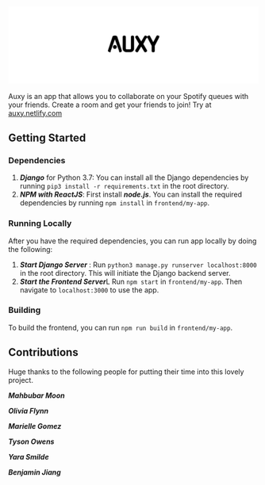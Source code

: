 ![alt text](https://raw.githubusercontent.com/moonmahbubar/Auxy/master/AUXY.png)
 
 Auxy is an app that allows you to collaborate on your Spotify queues with your friends. Create a room and get your friends to join! Try at [auxy.netlify.com](http://auxy.netlify.com)
 
 ## Getting Started
 
 ### Dependencies 
 
 1. ***Django*** for Python 3.7: You can install all the Django dependencies by running `pip3 install -r requirements.txt` in the root directory.
 2. ***NPM with ReactJS***: First install ***node.js***. You can install the required dependencies by running `npm install` in `frontend/my-app`.
 
 ### Running Locally
 After you have the required dependencies, you can run app locally by doing the following:
 
 1. ***Start Django Server*** : Run `python3 manage.py runserver localhost:8000` in the root directory. This will initiate the Django backend server.
 2. ***Start the Frontend Server***L Run `npm start` in `frontend/my-app`. Then navigate to `localhost:3000` to use the app.
 
 ### Building
 
 To build the frontend, you can run `npm run build` in `frontend/my-app`. 
 
 ## Contributions
 Huge thanks to the following people for putting their time into this lovely project.
 
 ***Mahbubar Moon***
 
 ***Olivia Flynn***
 
 ***Marielle Gomez***
 
 ***Tyson Owens***
 
 ***Yara Smilde***
 
 ***Benjamin Jiang***
